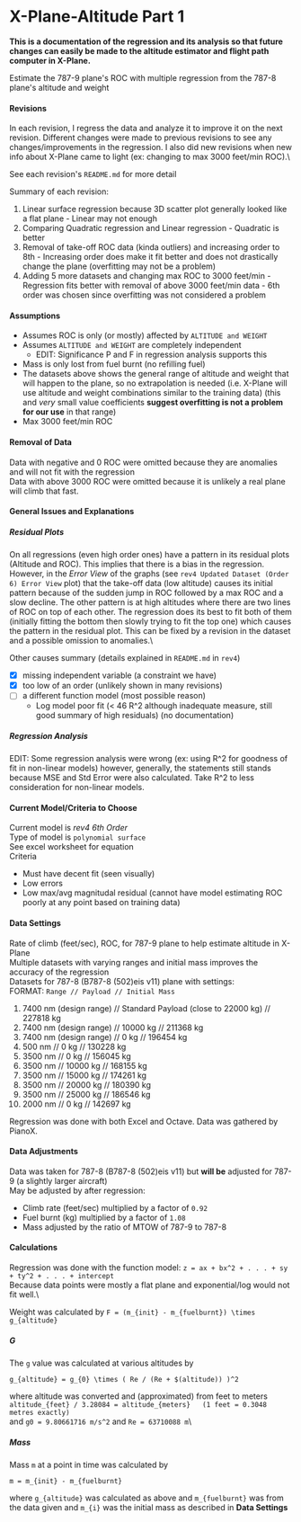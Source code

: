 # X-Plane-Altitude Part 1

**This is a documentation of the regression and its analysis so that future changes can easily be made to the altitude estimator and flight path computer in X-Plane.**

Estimate the 787-9 plane's ROC with multiple regression from the 787-8 plane's altitude and weight

#### Revisions
In each revision, I regress the data and analyze it to improve it on the next revision. Different changes were made to previous revisions to see any changes/improvements in the regression. I also did new revisions when new info about X-Plane came to light (ex: changing to max 3000 feet/min ROC).\

See each revision's `README.md` for more detail

Summary of each revision:
  1) Linear surface regression because 3D scatter plot generally looked like a flat plane
    - Linear may not enough
  2) Comparing Quadratic regression and Linear regression
    - Quadratic is better
  3) Removal of take-off ROC data (kinda outliers) and increasing order to 8th
    - Increasing order does make it fit better and does not drastically change the plane (overfitting may not be a problem)
  4) Adding 5 more datasets and changing max ROC to 3000 feet/min
    - Regression fits better with removal of above 3000 feet/min data
    - 6th order was chosen since overfitting was not considered a problem

#### Assumptions
- Assumes ROC is only (or mostly) affected by `ALTITUDE and WEIGHT`
- Assumes `ALTITUDE and WEIGHT` are completely independent
  - EDIT: Significance P and F in regression analysis supports this
- Mass is only lost from fuel burnt (no refilling fuel)
- The datasets above shows the general range of altitude and weight that will happen to the plane, so no extrapolation is needed (i.e. X-Plane will use altitude and weight combinations similar to the training data) (this and *very* small value coefficients **suggest overfitting is not a problem for our use** in that range)
- Max 3000 feet/min ROC

#### Removal of Data
Data with negative and 0 ROC were omitted because they are anomalies and will not fit with the regression\
Data with above 3000 ROC were omitted because it is unlikely a real plane will climb that fast.

#### General Issues and Explanations
##### Residual Plots
On all regressions (even high order ones) have a pattern in its residual plots (Altitude and ROC). This implies that there is a bias in the regression.\
However, in the *Error View* of the graphs (see `rev4 Updated Dataset (Order 6) Error View` plot) that the take-off data (low altitude) causes its initial pattern because of the sudden jump in ROC followed by a max ROC and a slow decline. The other pattern is at high altitudes where there are two lines of ROC on top of each other. The regression does its best to fit both of them (initially fitting the bottom then slowly trying to fit the top one) which causes the pattern in the residual plot. This can be fixed by a revision in the dataset and a possible omission to anomalies.\

Other causes summary (details explained in `README.md` in `rev4`)
- [x] missing independent variable (a constraint we have)
- [x] too low of an order (unlikely shown in many revisions)
- [ ] a different function model (most possible reason)
  - Log model poor fit (< 46 R^2 although inadequate measure, still good summary of high residuals) (no documentation)

##### Regression Analysis
EDIT: Some regression analysis were wrong (ex: using R^2 for goodness of fit in non-linear models) however, generally, the statements still stands because MSE and Std Error were also calculated. Take R^2 to less consideration for non-linear models.

#### Current Model/Criteria to Choose
Current model is *rev4 6th Order*\
Type of model is `polynomial surface`\
See excel worksheet for equation\
Criteria
- Must have decent fit (seen visually)
- Low errors
- Low max/avg magnitudal residual (cannot have model estimating ROC poorly at any point based on training data)

#### Data Settings
Rate of climb (feet/sec), ROC, for 787-9 plane to help estimate altitude in X-Plane\
Multiple datasets with varying ranges and initial mass improves the accuracy of the regression\
Datasets for 787-8 (B787-8 (502)eis v11) plane with settings:\
  FORMAT: `Range // Payload // Initial Mass`
  1. 7400 nm (design range) // Standard Payload (close to 22000 kg) // 227818 kg
  2. 7400 nm (design range) // 10000 kg // 211368 kg
  3. 7400 nm (design range) // 0 kg // 196454 kg
  4. 500 nm // 0 kg // 130228 kg
  5. 3500 nm // 0 kg // 156045 kg
  6. 3500 nm // 10000 kg // 168155 kg
  7. 3500 nm // 15000 kg // 174261 kg
  8. 3500 nm // 20000 kg // 180390 kg
  9. 3500 nm // 25000 kg // 186546 kg
  10. 2000 nm // 0 kg // 142697 kg
  
Regression was done with both Excel and Octave. Data was gathered by PianoX.

#### Data Adjustments
Data was taken for 787-8 (B787-8 (502)eis v11) but **will be** adjusted for 787-9 (a slightly larger aircraft)\
May be adjusted by after regression:
  - Climb rate (feet/sec) multiplied by a factor of `0.92`
  - Fuel burnt (kg) multiplied by a factor of `1.08`
  - Mass adjusted by the ratio of MTOW of 787-9 to 787-8

#### Calculations
Regression was done with the function model: `z = ax + bx^2 + . . . + sy + ty^2 + . . . + intercept`\
Because data points were mostly a flat plane and exponential/log would not fit well.\

Weight was calculated by `F = (m_{init} - m_{fuelburnt}) \times g_{altitude}`

##### G
The `g` value was calculated at various altitudes by

`g_{altitude} = g_{0} \times ( Re / (Re + $(altitude)) )^2`

where altitude was converted and (approximated) from feet to meters\
`altitude_{feet} / 3.28084 = altitude_{meters}   (1 feet = 0.3048 metres exactly)`\
and `g0 = 9.80661716 m/s^2` and `Re = 63710088 m`\

##### Mass
Mass `m` at a point in time was calculated by

`m = m_{init} - m_{fuelburnt}`

where `g_{altitude}` was calculated as above and `m_{fuelburnt}` was from the data given and `m_{i}` was the initial mass as described in **Data Settings**

